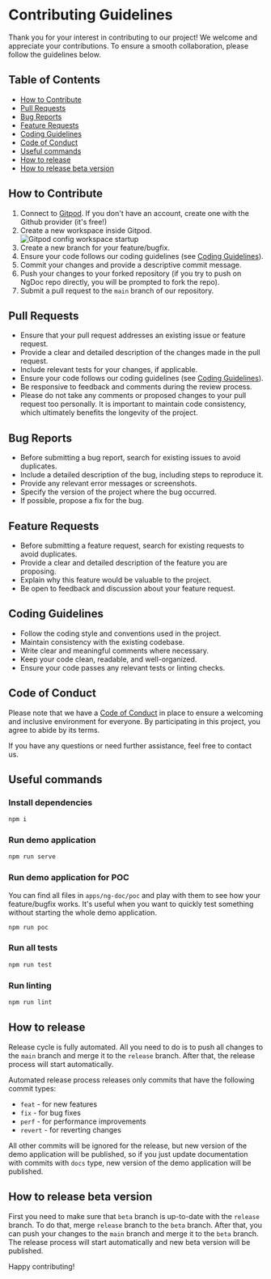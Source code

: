 # Contributing Guidelines

Thank you for your interest in contributing to our project! We welcome and appreciate your contributions. To ensure a
smooth collaboration, please follow the guidelines below.

## Table of Contents

- [How to Contribute](#how-to-contribute)
- [Pull Requests](#pull-requests)
- [Bug Reports](#bug-reports)
- [Feature Requests](#feature-requests)
- [Coding Guidelines](#coding-guidelines)
- [Code of Conduct](#code-of-conduct)
- [Useful commands](#useful-commands)
- [How to release](#how-to-release)
- [How to release beta version](#how-to-release-beta-version)

## How to Contribute

1. Connect to [Gitpod](https://gitpod.io). If you don't have an account, create one with the Github provider (it's free!)
2. Create a new workspace inside Gitpod.
![Gitpod config workspace startup](https://github.com/ng-doc/ng-doc/assets/89700030/2d05d145-d668-4a82-b50f-e5041a79c114)
3. Create a new branch for your feature/bugfix.
4. Ensure your code follows our coding guidelines (see [Coding Guidelines](#coding-guidelines)).
5. Commit your changes and provide a descriptive commit message.
6. Push your changes to your forked repository (if you try to push on NgDoc repo directly, you will be prompted to fork the repo).
7. Submit a pull request to the `main` branch of our repository.

## Pull Requests

- Ensure that your pull request addresses an existing issue or feature request.
- Provide a clear and detailed description of the changes made in the pull request.
- Include relevant tests for your changes, if applicable.
- Ensure your code follows our coding guidelines (see [Coding Guidelines](#coding-guidelines)).
- Be responsive to feedback and comments during the review process.
- Please do not take any comments or proposed changes to your pull request too personally. It is important to maintain
  code consistency, which ultimately benefits the longevity of the project.

## Bug Reports

- Before submitting a bug report, search for existing issues to avoid duplicates.
- Include a detailed description of the bug, including steps to reproduce it.
- Provide any relevant error messages or screenshots.
- Specify the version of the project where the bug occurred.
- If possible, propose a fix for the bug.

## Feature Requests

- Before submitting a feature request, search for existing requests to avoid duplicates.
- Provide a clear and detailed description of the feature you are proposing.
- Explain why this feature would be valuable to the project.
- Be open to feedback and discussion about your feature request.

## Coding Guidelines

- Follow the coding style and conventions used in the project.
- Maintain consistency with the existing codebase.
- Write clear and meaningful comments where necessary.
- Keep your code clean, readable, and well-organized.
- Ensure your code passes any relevant tests or linting checks.

## Code of Conduct

Please note that we have a [Code of Conduct](CODE_OF_CONDUCT.md) in place to ensure a welcoming and inclusive
environment for everyone. By participating in this project, you agree to abide by its terms.

If you have any questions or need further assistance, feel free to contact us.

## Useful commands

### Install dependencies

```bash
npm i
```

### Run demo application

```bash
npm run serve
```

### Run demo application for POC

You can find all files in `apps/ng-doc/poc` and play with them to see how your feature/bugfix works.
It's useful when you want to quickly test something without starting the whole demo application.

```bash
npm run poc
```

### Run all tests

```bash
npm run test
```

### Run linting

```bash
npm run lint
```

## How to release

Release cycle is fully automated. All you need to do is to push all changes to the `main` branch and merge
it to the `release` branch. After that, the release process will start automatically.

Automated release process releases only commits that have the following commit types:

- `feat` - for new features
- `fix` - for bug fixes
- `perf` - for performance improvements
- `revert` - for reverting changes

All other commits will be ignored for the release, but new version of the demo application will be published,
so if you just update documentation with commits with `docs` type, new version of the demo application will be published.

## How to release beta version

First you need to make sure that `beta` branch is up-to-date with the `release` branch.
To do that, merge `release` branch to the `beta` branch. After that, you can push your changes to the `main` branch
and merge it to the `beta` branch. The release process will start automatically
and new beta version will be published.

Happy contributing!
